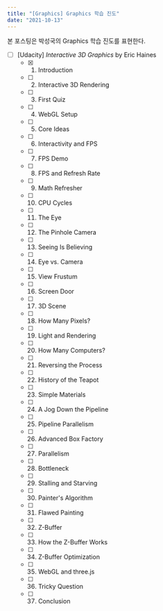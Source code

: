 ```yaml
---
title: "[Graphics] Graphics 학습 진도"
date: "2021-10-13"
---
```


본 포스팅은 박성국의 Graphics 학습 진도를 표현한다.

- [ ] [Udacity] *Interactive 3D Graphics* by Eric Haines
  - [x] 1. Introduction
  - [ ] 2. Interactive 3D Rendering
  - [ ] 3. First Quiz
  - [ ] 4. WebGL Setup
  - [ ] 5. Core Ideas
  - [ ] 6. Interactivity and FPS
  - [ ] 7. FPS Demo
  - [ ] 8. FPS and Refresh Rate
  - [ ] 9. Math Refresher
  - [ ] 10. CPU Cycles
  - [ ] 11. The Eye
  - [ ] 12. The Pinhole Camera
  - [ ] 13. Seeing Is Believing
  - [ ] 14. Eye vs. Camera
  - [ ] 15. View Frustum
  - [ ] 16. Screen Door
  - [ ] 17. 3D Scene
  - [ ] 18. How Many Pixels?
  - [ ] 19. Light and Rendering
  - [ ] 20. How Many Computers?
  - [ ] 21. Reversing the Process
  - [ ] 22. History of the Teapot
  - [ ] 23. Simple Materials
  - [ ] 24. A Jog Down the Pipeline
  - [ ] 25. Pipeline Parallelism
  - [ ] 26. Advanced Box Factory
  - [ ] 27. Parallelism
  - [ ] 28. Bottleneck
  - [ ] 29. Stalling and Starving
  - [ ] 30. Painter's Algorithm
  - [ ] 31. Flawed Painting
  - [ ] 32. Z-Buffer
  - [ ] 33. How the Z-Buffer Works
  - [ ] 34. Z-Buffer Optimization
  - [ ] 35. WebGL and three.js
  - [ ] 36. Tricky Question
  - [ ] 37. Conclusion
